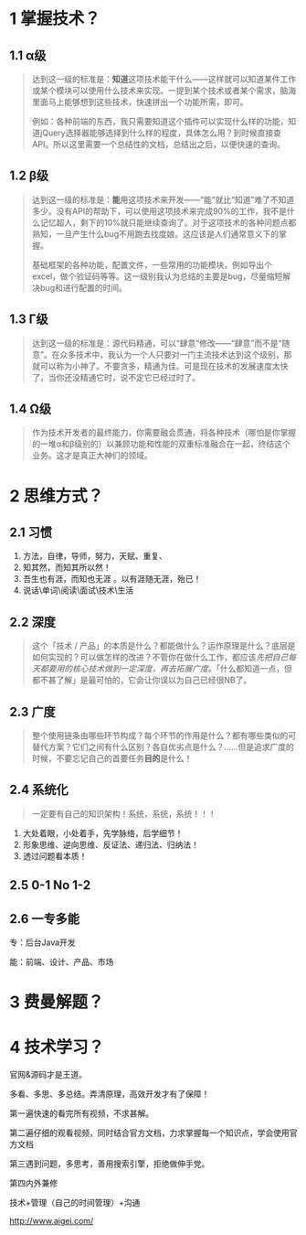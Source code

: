 # 1 掌握技术？

## 1.1 α级

> 达到这一级的标准是：**知道**这项技术能干什么——这样就可以知道某件工作或某个模块可以使用什么技术来实现。一提到某个技术或者某个需求，脑海里面马上能够想到这些技术，快速拼出一个功能所需，即可。
>
> 例如：各种前端的东西，我只需要知道这个插件可以实现什么样的功能，知道jQuery选择器能够选择到什么样的程度，具体怎么用？到时候直接查API。所以这里需要一个总结性的文档，总结出之后，以便快速的查询。

## 1.2 β级

> 达到这一级的标准是：**能**用这项技术来开发——“能”就比“知道”难了不知道多少。没有API的帮助下，可以使用这项技术来完成90%的工作，我不是什么记忆超人，剩下的10%就只能继续查询了。对于这项技术的各种问题点都熟知，一旦产生什么bug不用跑去找度娘。这应该是人们通常意义下的掌握。
>
> 基础框架的各种功能，配置文件，一些常用的功能模块，例如导出个excel，做个验证码等等。这一级别我认为总结的主要是bug，尽量缩短解决bug和进行配置的时间。

## 1.3 Γ级

> 达到这一级的标准是：源代码精通，可以“肆意”修改——“肆意”而不是“随意”。在众多技术中，我认为一个人只要对一门主流技术达到这个级别，那就可以称为小神了。不要贪多，精通为佳。可是现在技术的发展速度太快了，当你还没精通它时，说不定它已经过时了。

## 1.4 Ω级

> 作为技术开发者的最终能力，你需要融会贯通，将各种技术（哪怕是你掌握的一堆α和β级别的）以兼顾功能和性能的双重标准融合在一起，终结这个业务。这才是真正大神们的领域。

# 2 思维方式？

## 2.1 习惯

1. 方法，自律，导师，努力，天赋、重复、
2. 知其然，而知其所以然！
3. 吾生也有涯，而知也无涯 。以有涯随无涯，殆已！
4. 说话\单词\阅读\面试\技术\生活

## 2.2 深度

> 这个「技术 / 产品」的本质是什么？都能做什么？运作原理是什么？底层是如何实现的？可以做怎样的改进？不管你在做什么工作，都应该*先把自己每天都要用的核心技术做到一定深度，再去拓展广度。*「什么都知道一点，但都不甚了解」是最可怕的，它会让你误以为自己已经很NB了。

## 2.3 广度

> 整个使用链条由哪些环节构成？每个环节的作用是什么？都有哪些类似的可替代方案？它们之间有什么区别？各自优劣点是什么？……但是追求广度的时候，不要忘记自己的首要任务**目的**是什么！

## 2.4 系统化

> 一定要有自己的知识架构！系统，系统，系统！！！

1. 大处着眼，小处着手，先学脉络，后学细节！
2. 形象思维、逆向思维、反证法、递归法、归纳法！
3. 透过问题看本质！

## 2.5 0-1 No 1-2



## 2.6 一专多能

专：后台Java开发

能：前端、设计、产品、市场

# 3 费曼解题？



# 4 技术学习？

官网&源码才是王道。

多看、多思、多总结。弄清原理，高效开发才有了保障！

第一遍快速的看完所有视频，不求甚解。

第二遍仔细的观看视频，同时结合官方文档，力求掌握每一个知识点，学会使用官方文档

第三遇到问题，多思考，善用搜索引擎，拒绝做伸手党。

第四内外兼修

技术+管理（自己的时间管理）+沟通



http://www.aigei.com/





